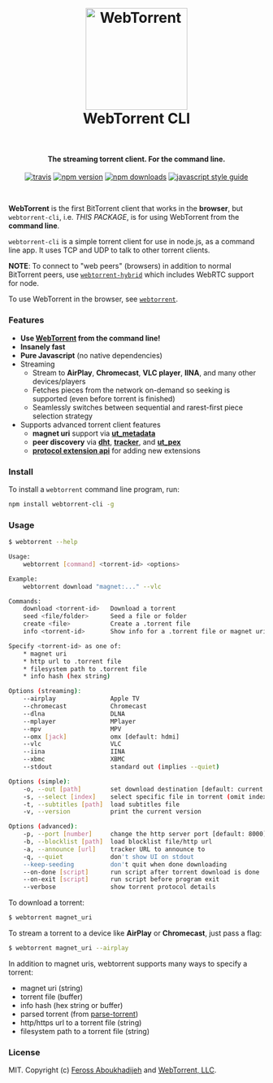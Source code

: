 <h1 align="center">
  <br>
  <a href="https://webtorrent.io"><img src="https://webtorrent.io/img/WebTorrent.png" alt="WebTorrent" width="200"></a>
  <br>
  WebTorrent CLI
  <br>
  <br>
</h1>

<h4 align="center">The streaming torrent client. For the command line.</h4>

<p align="center">
    <a href="https://travis-ci.org/webtorrent/webtorrent-cli"><img src="https://img.shields.io/travis/webtorrent/webtorrent-cli/master.svg" alt="travis"></a>
    <a href="https://npmjs.com/package/webtorrent-cli"><img src="https://img.shields.io/npm/v/webtorrent-cli.svg" alt="npm version"></a>
    <a href="https://npmjs.org/package/webtorrent-cli"><img src="https://img.shields.io/npm/dm/webtorrent-cli.svg" alt="npm downloads"></a>
    <a href="https://standardjs.com"><img src="https://img.shields.io/badge/code_style-standard-brightgreen.svg" alt="javascript style guide"></a>
</p>
<br>

**WebTorrent** is the first BitTorrent client that works in the **browser**, but `webtorrent-cli`,
i.e. *THIS PACKAGE*, is for using WebTorrent from the **command line**.

`webtorrent-cli` is a simple torrent client for use in node.js, as a command line app. It
uses TCP and UDP to talk to other torrent clients.

**NOTE**: To connect to "web peers" (browsers) in addition to normal BitTorrent peers, use
[`webtorrent-hybrid`](https://www.npmjs.com/package/webtorrent-hybrid) which includes WebRTC
support for node.

To use WebTorrent in the browser, see [`webtorrent`](https://www.npmjs.com/package/webtorrent).

### Features

- **Use [WebTorrent](https://webtorrent.io) from the command line!**
- **Insanely fast**
- **Pure Javascript** (no native dependencies)
- Streaming
  - Stream to **AirPlay**, **Chromecast**, **VLC player**, **IINA**, and many other devices/players
  - Fetches pieces from the network on-demand so seeking is supported (even before torrent is finished)
  - Seamlessly switches between sequential and rarest-first piece selection strategy
- Supports advanced torrent client features
  - **magnet uri** support via **[ut_metadata](https://www.npmjs.com/package/ut_metadata)**
  - **peer discovery** via **[dht](https://www.npmjs.com/package/bittorrent-dht)**,
    **[tracker](https://www.npmjs.com/package/bittorrent-tracker)**, and
    **[ut_pex](https://www.npmjs.com/package/ut_pex)**
  - **[protocol extension api](https://www.npmjs.com/package/bittorrent-protocol#extension-api)**
    for adding new extensions

### Install

To install a `webtorrent` command line program, run:

```bash
npm install webtorrent-cli -g
```

### Usage

```bash
$ webtorrent --help

Usage:
    webtorrent [command] <torrent-id> <options>

Example:
    webtorrent download "magnet:..." --vlc

Commands:
    download <torrent-id>   Download a torrent
    seed <file/folder>      Seed a file or folder
    create <file>           Create a .torrent file
    info <torrent-id>       Show info for a .torrent file or magnet uri

Specify <torrent-id> as one of:
    * magnet uri
    * http url to .torrent file
    * filesystem path to .torrent file
    * info hash (hex string)

Options (streaming):
    --airplay               Apple TV
    --chromecast            Chromecast
    --dlna                  DLNA
    --mplayer               MPlayer
    --mpv                   MPV
    --omx [jack]            omx [default: hdmi]
    --vlc                   VLC
    --iina                  IINA
    --xbmc                  XBMC
    --stdout                standard out (implies --quiet)

Options (simple):
    -o, --out [path]        set download destination [default: current directory]
    -s, --select [index]    select specific file in torrent (omit index for file list)
    -t, --subtitles [path]  load subtitles file
    -v, --version           print the current version

Options (advanced):
    -p, --port [number]     change the http server port [default: 8000]
    -b, --blocklist [path]  load blocklist file/http url
    -a, --announce [url]    tracker URL to announce to
    -q, --quiet             don't show UI on stdout
    --keep-seeding          don't quit when done downloading
    --on-done [script]      run script after torrent download is done
    --on-exit [script]      run script before program exit
    --verbose               show torrent protocol details
```

To download a torrent:

```bash
$ webtorrent magnet_uri
```

To stream a torrent to a device like **AirPlay** or **Chromecast**, just pass a flag:

```bash
$ webtorrent magnet_uri --airplay
```

In addition to magnet uris, webtorrent supports many ways to specify a torrent:

- magnet uri (string)
- torrent file (buffer)
- info hash (hex string or buffer)
- parsed torrent (from [parse-torrent](https://www.npmjs.com/package/parse-torrent))
- http/https url to a torrent file (string)
- filesystem path to a torrent file (string)

### License

MIT. Copyright (c) [Feross Aboukhadijeh](https://feross.org) and [WebTorrent, LLC](https://webtorrent.io).
